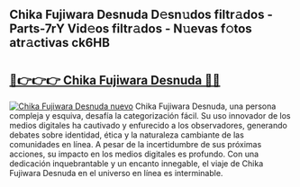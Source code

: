 ## Chika Fujiwara Desnuda D𝚎sn𝚞dos filtr𝚊dos - Parts-7rY Vid𝚎os filtr𝚊dos - N𝚞evas f𝚘tos atr𝚊ctivas ck6HB

# <h2><a href="http://mb8qz2.tromn.icu/?c=Chika+Fujiwara+Desnuda">🔗👉👉👉 Chika Fujiwara Desnuda 🔗🔗</a></h2>

[![Chika Fujiwara Desnuda nuevo](https://i.imgur.com/pEAQMta.gif)](http://mb8qz2.tromn.icu/?c=Chika+Fujiwara+Desnuda)
Chika Fujiwara Desnuda, una persona compleja y esquiva, desafía la categorización fácil. Su uso innovador de los medios digitales ha cautivado y enfurecido a los observadores, generando debates sobre identidad, ética y la naturaleza cambiante de las comunidades en línea. A pesar de la incertidumbre de sus próximas acciones, su impacto en los medios digitales es profundo. Con una dedicación inquebrantable y un encanto innegable, el viaje de Chika Fujiwara Desnuda en el universo en línea es interminable.
